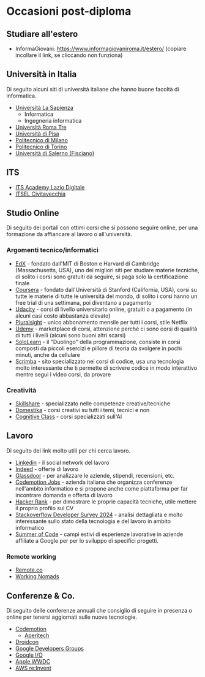 # Occasioni post-diploma

## Studiare all'estero
- InformaGiovani: https://www.informagiovaniroma.it/estero/ (copiare incollare il link, se cliccando non funziona)

## Università in Italia
Di seguito alcuni siti di università italiane che hanno buone facoltà di informatica.
- [Università La Sapienza](https://corsidilaurea.uniroma1.it/it)
  - Informatica
  - Ingegneria informatica
- [Università Roma Tre](https://www.uniroma3.it/)
- [Università di Pisa](https://www.unipi.it/didattica/corsi/dottorati/scienze-ingegneristiche-ed-informatiche/informatica/)
- [Politecnico di Milano](http://www.polimi.it)
- [Politecnico di Torino](https://www.polito.it/)
- [Università di Salerno (Fisciano)](https://web.unisa.it/didattica/immatricolazioni/informazioni)

## ITS
- [ITS Academy Lazio Digitale](https://www.laziodigital.it/)
- [ITSEL Civitavecchia](https://www.itsel.it/)

## Studio Online
Di seguito dei portali con ottimi corsi che si possono seguire online, per una formazione da affiancare al lavoro o all'università.

### Argomenti tecnico/informatici
- [EdX](https://www.edx.org/) - fondato dall'MIT di Boston e Harvard di Cambridge (Massachusetts, USA), uno dei migliori siti per studiare materie tecniche, di solito i corsi sono gratuiti da seguire, si paga solo la certificazione finale
- [Coursera](https://www.coursera.org) - fondato dall'Università di Stanford (California, USA), corsi su tutte le materie di tutte le università del mondo, di solito i corsi hanno un free trial di una settimana, poi diventano a pagamento
- [Udacity](https://www.udacity.com/) - corsi di livello universitario online, gratuiti o a pagamento (in alcuni casi costo abbastanza elevato)
- [Pluralsight](https://www.pluralsight.com/) - unico abbonamento mensile per tutti i corsi, stile Netflix
- [Udemy](https://www.udemy.com/) - marketplace di corsi, attenzione perché ci sono corsi di qualità di tutti i livelli (alcuni sono buoni altri scarsi)
- [SoloLearn](https://www.sololearn.com) - il "Duolingo" della programmazione, consiste in corsi composti da piccoli esercizi e pillore di teoria da svolgere in pochi minuti, anche da cellulare
- [Scrimba](https://scrimba.com) - sito specializzato nei corsi di codice, usa una tecnologia molto interessante che ti permette di scrivere codice in modo interattivo mentre segui i video corsi, da provare


### Creatività
- [Skillshare](https://www.skillshare.com/) - specializzato nelle competenze creative/tecniche
- [Domestika](https://www.domestika.org/) - corsi creativi su tutti i temi, tecnici e non
- [Cognitive Class](https://courses.cognitiveclass.ai/) - corsi specializzati sull'AI


## Lavoro
Di seguito dei link molto utili per chi cerca lavoro.

- [Linkedin](https://www.linkedin.com/) - il social network del lavoro
- [Indeed](https://it.indeed.com/?r=us) - offerte di lavoro
- [Glassdoor](https://www.glassdoor.it/) - per analizzare le aziende, stipendi, recensioni, etc.
- [Codemotion Jobs](https://www.codemotion.com/jobs/) - azienda italiana che organizza conferenze nell'ambito informatico e si propone anche come piattaforma per far incontrare domanda e offerta di lavoro
- [Hacker Rank](https://www.hackerrank.com/) - per dimostrare le proprie capacità tecniche, utile mettere il proprio profilo sul CV
- [Stackoverflow Developer Survey 2024](https://survey.stackoverflow.co/2024/) - analisi dettagliata e molto interessante sullo stato della tecnologia e del lavoro in ambito informatico
- [Summer of Code](https://summerofcode.withgoogle.com/get-started/) - campi estivi di esperienze lavorative in aziende affiliate a Google per per lo sviluppo di specifici progetti.


### Remote working
- [Remote.co](https://remote.co/)
- [Working Nomads](https://www.workingnomads.com/jobs)


## Conferenze & Co.
Di seguito delle conferenze annuali che consiglio di seguire in presenza o online per tenersi aggiornati sulle nuove tecnologie.

- [Codemotion](https://www.codemotion.com/)
  - [Aperitech](https://events.codemotion.com/meetups/) 
- [Droidcon](https://it.droidcon.com/)
- [Google Developers Groups](https://gdg.community.dev/)
- [Google I/O](https://events.google.com/io/)
- [Apple WWDC](https://developer.apple.com/wwdc21/)
- [AWS re:Invent](https://reinvent.awsevents.com/)

